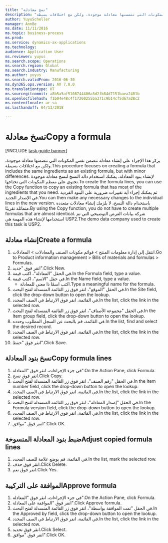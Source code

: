 ```yaml
--- 
title: "‏‫نسخ معادلة‬"
description: "يركز هذا الإجراء على إنشاء معادلة تتضمن نفس المكونات التي تتضمنها معادلة موجودة، ولكن مع اختلافات بسيطة."
author: YuyuScheller
manager: AnnBe
ms.date: 11/11/2016
ms.topic: business-process
ms.prod: 
ms.service: dynamics-ax-applications
ms.technology: 
audience: Application User
ms.reviewer: yuyus
ms.search.scope: Operations
ms.search.region: Global
ms.search.industry: Manufacturing
ms.author: yuyus
ms.search.validFrom: 2016-06-30
ms.dyn365.ops.version: AX 7.0.0
ms.translationtype: HT
ms.sourcegitcommit: a8b5a5af5108744406a3d2fb84d7151baea2481b
ms.openlocfilehash: f1b04e48c4f17260255ba371c9b14cf5d67a28c2
ms.contentlocale: ar-sa
ms.lasthandoff: 04/13/2018

---
```

# <a name="copy-a-formula"></a><span data-ttu-id="a5f62-103">‏‫نسخ معادلة‬</span><span class="sxs-lookup"><span data-stu-id="a5f62-103">Copy a formula</span></span>

[!INCLUDE [task guide banner](../../includes/task-guide-banner.md)]

<span data-ttu-id="a5f62-104">يركز هذا الإجراء على إنشاء معادلة تتضمن نفس المكونات التي تتضمنها معادلة موجودة، ولكن مع اختلافات بسيطة.</span><span class="sxs-lookup"><span data-stu-id="a5f62-104">This procedure focuses on creating a formula that includes the same ingredients as an existing formula, but with minor differences.</span></span> <span data-ttu-id="a5f62-105">لإنشاء بنود المعادلة، يمكنك استخدام دالة النسخ لنسخ معادلة موجودة تحتوي على معظم المكونات التي تحتاجها.</span><span class="sxs-lookup"><span data-stu-id="a5f62-105">To create the formula lines, you can use the Copy function to copy an existing formula that has most of the ingredients that you need.</span></span> <span data-ttu-id="a5f62-106">ثم يمكنك إجراء أية تغييرات ضرورية على البنود الفردية في الإصدار الجديد.</span><span class="sxs-lookup"><span data-stu-id="a5f62-106">You can then make any necessary changes to the individual lines in the new version.</span></span> <span data-ttu-id="a5f62-107">باستخدام دالة النسخ، لا يلزمك إنشاء معادلات متعددة متماثلة تقريبًا.</span><span class="sxs-lookup"><span data-stu-id="a5f62-107">By using the Copy function, you do not have to create multiple formulas that are almost identical.</span></span> <span data-ttu-id="a5f62-108">شركة بيانات العرض التوضيحي التي تم استخدامها لإنشاء هذه المهمة هي USP2.‬</span><span class="sxs-lookup"><span data-stu-id="a5f62-108">The demo data company used to create this task is USP2.</span></span>


## <a name="create-a-formula"></a><span data-ttu-id="a5f62-109">إنشاء معادلة</span><span class="sxs-lookup"><span data-stu-id="a5f62-109">Create a formula</span></span>
1. <span data-ttu-id="a5f62-110">انتقل إلى إدارة معلومات المنتج > قوائم مكونات الصنف والمعادلات‬ > المعادلات.</span><span class="sxs-lookup"><span data-stu-id="a5f62-110">Go to Product information management > Bills of materials and formulas > Formulas.</span></span>
2. <span data-ttu-id="a5f62-111">انقر فوق "جديد".</span><span class="sxs-lookup"><span data-stu-id="a5f62-111">Click New.</span></span>
3. <span data-ttu-id="a5f62-112">في الحقل "المعادلة"، اكتب قيمة.</span><span class="sxs-lookup"><span data-stu-id="a5f62-112">In the Formula field, type a value.</span></span>
4. <span data-ttu-id="a5f62-113">في حقل "الاسم"، اكتب قيمة.</span><span class="sxs-lookup"><span data-stu-id="a5f62-113">In the Name field, type a value.</span></span>
    * <span data-ttu-id="a5f62-114">اكتب اسمًا ذا معنى للمعادلة.</span><span class="sxs-lookup"><span data-stu-id="a5f62-114">Type a meaningful name for the formula.</span></span>  
5. <span data-ttu-id="a5f62-115">في الحقل "الموقع"، انقر فوق زر القائمة المنسدلة لفتح البحث.</span><span class="sxs-lookup"><span data-stu-id="a5f62-115">In the Site field, click the drop-down button to open the lookup.</span></span>
6. <span data-ttu-id="a5f62-116">في القائمة، انقر فوق الارتباط في الصف المحدد.</span><span class="sxs-lookup"><span data-stu-id="a5f62-116">In the list, click the link in the selected row.</span></span>
7. <span data-ttu-id="a5f62-117">في الحقل "مجموعة الأصناف‬‬‬"، انقر فوق زر القائمة المنسدلة لفتح البحث.</span><span class="sxs-lookup"><span data-stu-id="a5f62-117">In the Item group field, click the drop-down button to open the lookup.</span></span>
8. <span data-ttu-id="a5f62-118">في القائمة، قم بالبحث عن السجل المطلوب وحدده.</span><span class="sxs-lookup"><span data-stu-id="a5f62-118">In the list, find and select the desired record.</span></span>
9. <span data-ttu-id="a5f62-119">في القائمة، انقر فوق الارتباط في الصف المحدد.</span><span class="sxs-lookup"><span data-stu-id="a5f62-119">In the list, click the link in the selected row.</span></span>
10. <span data-ttu-id="a5f62-120">انقر فوق "حفظ".</span><span class="sxs-lookup"><span data-stu-id="a5f62-120">Click Save.</span></span>

## <a name="copy-formula-lines"></a><span data-ttu-id="a5f62-121">نسخ بنود المعادلة</span><span class="sxs-lookup"><span data-stu-id="a5f62-121">Copy formula lines</span></span>
1. <span data-ttu-id="a5f62-122">في جزء الإجراءات، انقر فوق "المعادلة".</span><span class="sxs-lookup"><span data-stu-id="a5f62-122">On the Action Pane, click Formula.</span></span>
2. <span data-ttu-id="a5f62-123">انقر فوق نسخ.</span><span class="sxs-lookup"><span data-stu-id="a5f62-123">Click Copy.</span></span>
3. <span data-ttu-id="a5f62-124">في الحقل "رقم الصنف"، انقر فوق زر القائمة المنسدلة لفتح البحث.</span><span class="sxs-lookup"><span data-stu-id="a5f62-124">In the Item number field, click the drop-down button to open the lookup.</span></span>
4. <span data-ttu-id="a5f62-125">في القائمة، انقر فوق الارتباط في الصف المحدد.</span><span class="sxs-lookup"><span data-stu-id="a5f62-125">In the list, click the link in the selected row.</span></span>
5. <span data-ttu-id="a5f62-126">في الحقل "إصدار المعادلة"، انقر فوق زر القائمة المنسدلة لفتح البحث.</span><span class="sxs-lookup"><span data-stu-id="a5f62-126">In the Formula version field, click the drop-down button to open the lookup.</span></span>
6. <span data-ttu-id="a5f62-127">في القائمة، انقر فوق الارتباط في الصف المحدد.</span><span class="sxs-lookup"><span data-stu-id="a5f62-127">In the list, click the link in the selected row.</span></span>
7. <span data-ttu-id="a5f62-128">انقر فوق "موافق".</span><span class="sxs-lookup"><span data-stu-id="a5f62-128">Click OK.</span></span>

## <a name="adjust-copied-formula-lines"></a><span data-ttu-id="a5f62-129">ضبط بنود المعادلة المنسوخة</span><span class="sxs-lookup"><span data-stu-id="a5f62-129">Adjust copied formula lines</span></span>
1. <span data-ttu-id="a5f62-130">في القائمة، قم بوضع علامة للصف المحدد.</span><span class="sxs-lookup"><span data-stu-id="a5f62-130">In the list, mark the selected row.</span></span>
2. <span data-ttu-id="a5f62-131">انقر فوق حذف.</span><span class="sxs-lookup"><span data-stu-id="a5f62-131">Click Delete.</span></span>
3. <span data-ttu-id="a5f62-132">انقر فوق نعم.</span><span class="sxs-lookup"><span data-stu-id="a5f62-132">Click Yes.</span></span>

## <a name="approve-formula"></a><span data-ttu-id="a5f62-133">الموافقة على التركيبة</span><span class="sxs-lookup"><span data-stu-id="a5f62-133">Approve formula</span></span>
1. <span data-ttu-id="a5f62-134">في جزء الإجراءات، انقر فوق "المعادلة".</span><span class="sxs-lookup"><span data-stu-id="a5f62-134">On the Action Pane, click Formula.</span></span>
2. <span data-ttu-id="a5f62-135">انقر فوق "الموافقة على المعادلة".</span><span class="sxs-lookup"><span data-stu-id="a5f62-135">Click Approve formula.</span></span>
3. <span data-ttu-id="a5f62-136">في الحقل "تمت الموافقة بواسطة‬"، انقر فوق زر القائمة المنسدلة لفتح البحث.</span><span class="sxs-lookup"><span data-stu-id="a5f62-136">In the Approved by field, click the drop-down button to open the lookup.</span></span>
4. <span data-ttu-id="a5f62-137">في القائمة، انقر فوق الارتباط في الصف المحدد.</span><span class="sxs-lookup"><span data-stu-id="a5f62-137">In the list, click the link in the selected row.</span></span>
5. <span data-ttu-id="a5f62-138">انقر فوق تحديد.</span><span class="sxs-lookup"><span data-stu-id="a5f62-138">Click Select.</span></span>
6. <span data-ttu-id="a5f62-139">انقر فوق "موافق".</span><span class="sxs-lookup"><span data-stu-id="a5f62-139">Click OK.</span></span>


